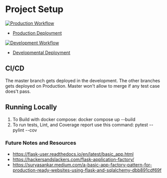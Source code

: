 # Project Setup

[![Production Workflow](https://github.com/vineethsudhir/cs601_proj1/actions/workflows/prod.yml/badge.svg)](https://github.com/vineethsudhir/cs601_proj1/blob/master/.github/workflows/dev.yml)

* [Production Deployment](https://vs56-prod.herokuapp.com/)


[![Development Workflow](https://github.com/vineethsudhir/cs601_proj1/actions/workflows/dev.yml/badge.svg)](https://github.com/vineethsudhir/cs601_proj1/blob/master/.github/workflows/prod.yml)

* [Developmental Deployment](https://vs56-dev.herokuapp.com/)

## CI/CD

The master branch gets deployed in the development. The other branches gets deployed on Production. Master won't allow to merge if any test case does't pass.

## Running Locally

1. To Build with docker compose:
   docker compose up --build
2. To run tests, Lint, and Coverage report use this command: pytest --pylint --cov


### Future Notes and Resources
* https://flask-user.readthedocs.io/en/latest/basic_app.html
* https://hackersandslackers.com/flask-application-factory/
* https://suryasankar.medium.com/a-basic-app-factory-pattern-for-production-ready-websites-using-flask-and-sqlalchemy-dbb891cdf69f
